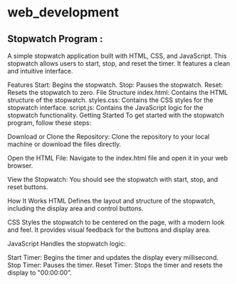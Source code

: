 # web_development

**Stopwatch Program** :
-------------------------
A simple stopwatch application built with HTML, CSS, and JavaScript. This stopwatch allows users to start, stop, and reset the timer. It features a clean and intuitive interface.

Features
Start: Begins the stopwatch.
Stop: Pauses the stopwatch.
Reset: Resets the stopwatch to zero.
File Structure
index.html: Contains the HTML structure of the stopwatch.
styles.css: Contains the CSS styles for the stopwatch interface.
script.js: Contains the JavaScript logic for the stopwatch functionality.
Getting Started
To get started with the stopwatch program, follow these steps:

Download or Clone the Repository: Clone the repository to your local machine or download the files directly.

Open the HTML File: Navigate to the index.html file and open it in your web browser.

View the Stopwatch: You should see the stopwatch with start, stop, and reset buttons.

How It Works
HTML
Defines the layout and structure of the stopwatch, including the display area and control buttons.

CSS
Styles the stopwatch to be centered on the page, with a modern look and feel. It provides visual feedback for the buttons and display area.

JavaScript
Handles the stopwatch logic:

Start Timer: Begins the timer and updates the display every millisecond.
Stop Timer: Pauses the timer.
Reset Timer: Stops the timer and resets the display to "00:00:00".
